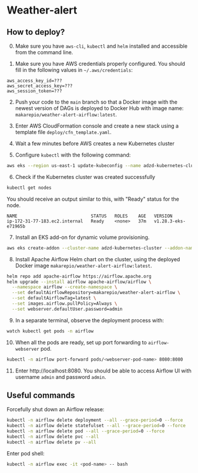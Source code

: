 # Weather-alert

## How to deploy?

0. Make sure you have `aws-cli`, `kubectl` and `helm` installed and accessible from the command line.

1. Make sure you have AWS credentials properly configured. You should fill in the following values in `~/.aws/credentials`:
```
aws_access_key_id=???
aws_secret_access_key=???
aws_session_token=???
```

2. Push your code to the `main` branch so that a Docker image with the newest version of DAGs is deployed to Docker Hub with image name: `makarepio/weather-alert-airflow:latest`.

3. Enter AWS CloudFormation console and create a new stack using a template file `deploy/cfn_template.yaml`.

4. Wait a few minutes before AWS creates a new Kubernetes cluster

5. Configure `kubectl` with the following command:

```bash
aws eks --region us-east-1 update-kubeconfig --name adzd-kubernetes-cluster
```

6. Check if the Kubernetes cluster was created successfully

```bash
kubectl get nodes
```

You should receive an output similar to this, with "Ready" status for the node.

```
NAME                            STATUS   ROLES    AGE   VERSION
ip-172-31-77-183.ec2.internal   Ready    <none>   37m   v1.28.3-eks-e71965b
```

7. Install an EKS add-on for dynamic volume provisioning.

```bash
aws eks create-addon --cluster-name adzd-kubernetes-cluster --addon-name aws-ebs-csi-driver
```

8. Install Apache Airflow Helm chart on the cluster, using the deployed Docker image `makarepio/weather-alert-airflow:latest`.

```bash
helm repo add apache-airflow https://airflow.apache.org
helm upgrade --install airflow apache-airflow/airflow \
  --namespace airflow --create-namespace \
  --set defaultAirflowRepository=makarepio/weather-alert-airflow \
  --set defaultAirflowTag=latest \
  --set images.airflow.pullPolicy=Always \
  --set webserver.defaultUser.password=admin
```

9. In a separate terminal, observe the deployment process with:

```bash
watch kubectl get pods -n airflow
```

10. When all the pods are ready, set up port forwarding to `airflow-webserver` pod.

```bash
kubectl -n airflow port-forward pods/<webserver-pod-name> 8080:8080
```

11. Enter http://localhost:8080. You should be able to access Airflow UI with username `admin` and password `admin`.


## Useful commands

Forcefully shut down an Airflow release:
```bash
kubectl -n airflow delete deployment --all --grace-period=0 --force
kubectl -n airflow delete statefulset --all --grace-period=0 --force
kubectl -n airflow delete pod --all --grace-period=0 --force
kubectl -n airflow delete pvc --all
kubectl -n airflow delete pv --all
```

Enter pod shell:
```bash 
kubectl -n airflow exec -it <pod-name> -- bash
```
